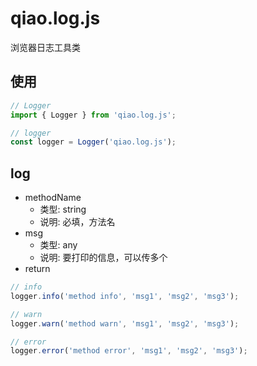 # qiao.log.js

浏览器日志工具类

## 使用

```js
// Logger
import { Logger } from 'qiao.log.js';

// logger
const logger = Logger('qiao.log.js');
```

## log

- methodName
  - 类型: string
  - 说明: 必填，方法名
- msg
  - 类型: any
  - 说明: 要打印的信息，可以传多个
- return

```js
// info
logger.info('method info', 'msg1', 'msg2', 'msg3');

// warn
logger.warn('method warn', 'msg1', 'msg2', 'msg3');

// error
logger.error('method error', 'msg1', 'msg2', 'msg3');
```
